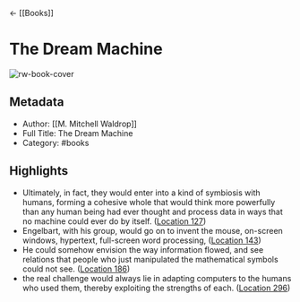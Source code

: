 ← [[Books]]


# The Dream Machine
![rw-book-cover](https://images-na.ssl-images-amazon.com/images/I/419WN-mJVgL._SL200_.jpg)

## Metadata
- Author: [[M. Mitchell Waldrop]]
- Full Title: The Dream Machine
- Category: #books

## Highlights
- Ultimately, in fact, they would enter into a kind of symbiosis with humans, forming a cohesive whole that would think more powerfully than any human being had ever thought and process data in ways that no machine could ever do by itself. ([Location 127](https://readwise.io/to_kindle?action=open&asin=B01FIPHEXM&location=127))
- Engelbart, with his group, would go on to invent the mouse, on-screen windows, hypertext, full-screen word processing, ([Location 143](https://readwise.io/to_kindle?action=open&asin=B01FIPHEXM&location=143))
- He could somehow envision the way information flowed, and see relations that people who just manipulated the mathematical symbols could not see. ([Location 186](https://readwise.io/to_kindle?action=open&asin=B01FIPHEXM&location=186))
- the real challenge would always lie in adapting computers to the humans who used them, thereby exploiting the strengths of each. ([Location 296](https://readwise.io/to_kindle?action=open&asin=B01FIPHEXM&location=296))
